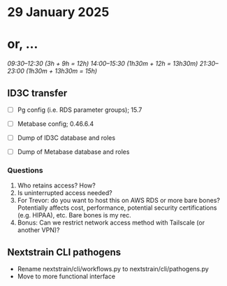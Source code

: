 # 29 January 2025
# or, …

_09:30–12:30 (3h + 9h = 12h)_
_14:00–15:30 (1h30m + 12h = 13h30m)_
_21:30–23:00 (1h30m + 13h30m = 15h)_


## ID3C transfer

- [ ] Pg config (i.e. RDS parameter groups); 15.7
- [ ] Metabase config; 0.46.6.4
- [ ] Dump of ID3C database and roles
- [ ] Dump of Metabase database and roles


### Questions

 1. Who retains access?  How?
 2. Is uninterrupted access needed?
 3. For Trevor: do you want to host this on AWS RDS or more bare bones?
    Potentially affects cost, performance, potential security certifications
    (e.g. HIPAA), etc.  Bare bones is my rec.
 4. Bonus: Can we restrict network access method with Tailscale (or another VPN)?


## Nextstrain CLI pathogens

- Rename nextstrain/cli/workflows.py to nextstrain/cli/pathogens.py
- Move to more functional interface

